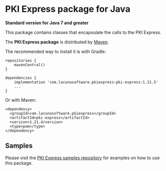 PKI Express package for Java
====================================
**Standard version for Java 7 and greater**

This package contains classes that encapsulate the calls to the PKI Express.

The **PKI Express package** is distributed by [Maven](https://search.maven.org/artifact/com.lacunasoftware.pkiexpress/pki-express/1.21.5/jar).

The recommended way to install it is with Gradle:
    
    repositories {
        mavenCentral()
    }
    
    dependencies {
        implementation 'com.lacunasoftware.pkiexpress:pki-express:1.21.5'
        ...
    }
        
Or with Maven:
         
    <dependency>
      <groupId>com.lacunasoftware.pkiexpress</groupId>
      <artifactId>pki-express</artifactId>
      <version>1.21.4/version>
      <type>pom</type>
    </dependency>
      
    
Samples
-------

Please visit the [PKI Express samples repository](https://github.com/LacunaSoftware/PkiExpressSamples/tree/master/Java)
for examples on how to use this package.
